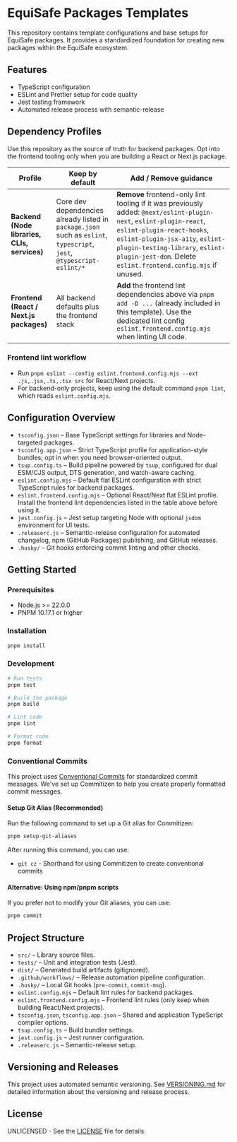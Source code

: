 # EquiSafe Packages Templates

This repository contains template configurations and base setups for EquiSafe packages. It provides a standardized foundation for creating new packages within the EquiSafe ecosystem.

## Features

- TypeScript configuration
- ESLint and Prettier setup for code quality
- Jest testing framework
- Automated release process with semantic-release

## Dependency Profiles

Use this repository as the source of truth for backend packages. Opt into the frontend tooling only when you are building a React or Next.js package.

| Profile                                      | Keep by default                                                                                                       | Add / Remove guidance                                                                                                                                                                                                                                                                 |
| -------------------------------------------- | --------------------------------------------------------------------------------------------------------------------- | ------------------------------------------------------------------------------------------------------------------------------------------------------------------------------------------------------------------------------------------------------------------------------------- |
| **Backend (Node libraries, CLIs, services)** | Core dev dependencies already listed in `package.json` such as `eslint`, `typescript`, `jest`, `@typescript-eslint/*` | **Remove** frontend-only lint tooling if it was previously added: `@next/eslint-plugin-next`, `eslint-plugin-react`, `eslint-plugin-react-hooks`, `eslint-plugin-jsx-a11y`, `eslint-plugin-testing-library`, `eslint-plugin-jest-dom`. Delete `eslint.frontend.config.mjs` if unused. |
| **Frontend (React / Next.js packages)**      | All backend defaults plus the frontend stack                                                                          | **Add** the frontend lint dependencies above via `pnpm add -D ...` (already included in this template). Use the dedicated lint config `eslint.frontend.config.mjs` when linting UI code.                                                                                              |

### Frontend lint workflow

- Run `pnpm eslint --config eslint.frontend.config.mjs --ext .js,.jsx,.ts,.tsx src` for React/Next projects.
- For backend-only projects, keep using the default command `pnpm lint`, which reads `eslint.config.mjs`.

## Configuration Overview

- `tsconfig.json` – Base TypeScript settings for libraries and Node-targeted packages.
- `tsconfig.app.json` – Strict TypeScript profile for application-style bundles; opt in when you need browser-oriented output.
- `tsup.config.ts` – Build pipeline powered by `tsup`, configured for dual ESM/CJS output, DTS generation, and watch-aware caching.
- `eslint.config.mjs` – Default flat ESLint configuration with strict TypeScript rules for backend packages.
- `eslint.frontend.config.mjs` – Optional React/Next flat ESLint profile. Install the frontend lint dependencies listed in the table above before using it.
- `jest.config.js` – Jest setup targeting Node with optional `jsdom` environment for UI tests.
- `.releaserc.js` – Semantic-release configuration for automated changelog, npm (GitHub Packages) publishing, and GitHub releases.
- `.husky/` – Git hooks enforcing commit linting and other checks.

## Getting Started

### Prerequisites

- Node.js >= 22.0.0
- PNPM 10.17.1 or higher

### Installation

```bash
pnpm install
```

### Development

```bash
# Run tests
pnpm test

# Build the package
pnpm build

# Lint code
pnpm lint

# Format code
pnpm format
```

### Conventional Commits

This project uses [Conventional Commits](https://www.conventionalcommits.org/) for standardized commit messages. We've set up Commitizen to help you create properly formatted commit messages.

#### Setup Git Alias (Recommended)

Run the following command to set up a Git alias for Commitizen:

```bash
pnpm setup-git-aliases
```

After running this command, you can use:

- `git cz` - Shorthand for using Commitizen to create conventional commits

#### Alternative: Using npm/pnpm scripts

If you prefer not to modify your Git aliases, you can use:

```bash
pnpm commit
```

## Project Structure

- `src/` – Library source files.
- `tests/` – Unit and integration tests (Jest).
- `dist/` – Generated build artifacts (gitignored).
- `.github/workflows/` – Release automation pipeline configuration.
- `.husky/` – Local Git hooks (`pre-commit`, `commit-msg`).
- `eslint.config.mjs` – Default lint rules for backend packages.
- `eslint.frontend.config.mjs` – Frontend lint rules (only keep when building React/Next projects).
- `tsconfig.json`, `tsconfig.app.json` – Shared and application TypeScript compiler options.
- `tsup.config.ts` – Build bundler settings.
- `jest.config.js` – Jest runner configuration.
- `.releaserc.js` – Semantic-release setup.

## Versioning and Releases

This project uses automated semantic versioning. See [VERSIONING.md](./VERSIONING.md) for detailed information about the versioning and release process.

## License

UNLICENSED - See the [LICENSE](./LICENSE) file for details.
